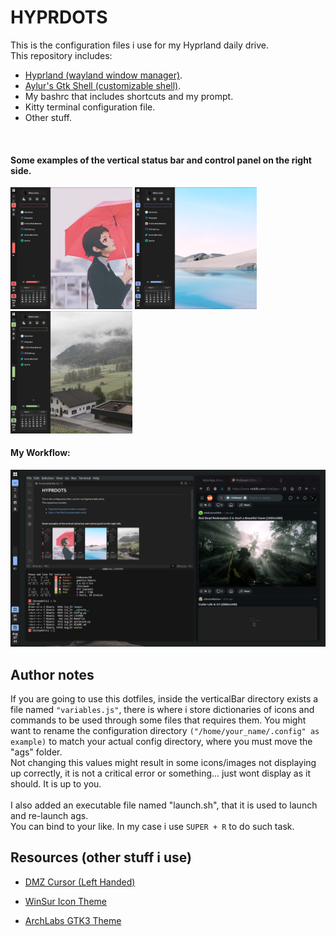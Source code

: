 # HYPRDOTS

This is the configuration files i use for my Hyprland daily drive.<br>
This repository includes:<br>
- [Hyprland (wayland window manager)](https://hyprland.org/).
- [Aylur's Gtk Shell (customizable shell)](https://aylur.github.io/ags-docs/).
- My bashrc that includes shortcuts and my prompt.
- Kitty terminal configuration file.
- Other stuff.
<br>

#### Some examples of the vertical status bar and control panel on the right side.
<div>
  <img src="ags/Assets/PreviewSamples/red.png" width="195"/>
  <img src="ags/Assets/PreviewSamples/blue.png" width="195"/>  
  <img src="ags/Assets/PreviewSamples/green.png" width="195"/>  
</div>


#### My Workflow:
<img src="ags/Assets/PreviewSamples/workflow.png" width="593"/>

## Author notes
If you are going to use this dotfiles, inside the verticalBar directory exists a file named `"variables.js"`, there is where i store dictionaries of icons and commands to be used through some files that requires them. You might want to rename the configuration directory `("/home/your_name/.config" as example)` to match your actual config directory, where you must move the "ags" folder.<br>
Not changing this values might result in some icons/images not displaying up correctly, it is not a critical error or something... just wont display as it should. It is up to you.
<br><br>
I also added an executable file named "launch.sh", that it is used to launch and re-launch ags.<br>
You can bind to your like. In my case i use `SUPER + R` to do such task. 

## Resources (other stuff i use)
- [DMZ Cursor (Left Handed)](https://www.pling.com/p/999651/)

- [WinSur Icon Theme](https://www.gnome-look.org/p/1405756/)<br>

- [ArchLabs GTK3 Theme](https://github.com/ArchLabs/archlabs/blob/master/x86_64/archlabs-themes-1.5.9-1-x86_64.pkg.tar.xz)<br>
